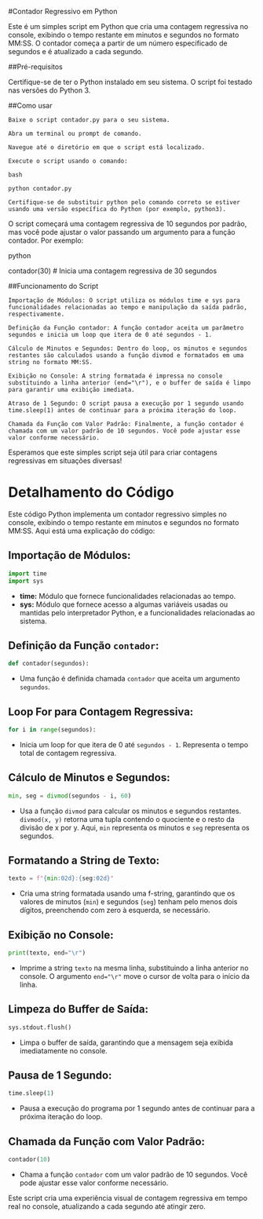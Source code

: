 #Contador Regressivo em Python

Este é um simples script em Python que cria uma contagem regressiva no console, exibindo o tempo restante em minutos e segundos no formato MM:SS. O contador começa a partir de um número especificado de segundos e é atualizado a cada segundo.

##Pré-requisitos

Certifique-se de ter o Python instalado em seu sistema. O script foi testado nas versões do Python 3.

##Como usar

    Baixe o script contador.py para o seu sistema.

    Abra um terminal ou prompt de comando.

    Navegue até o diretório em que o script está localizado.

    Execute o script usando o comando:

    bash

    python contador.py

    Certifique-se de substituir python pelo comando correto se estiver usando uma versão específica do Python (por exemplo, python3).

O script começará uma contagem regressiva de 10 segundos por padrão, mas você pode ajustar o valor passando um argumento para a função contador. Por exemplo:

python

contador(30)  # Inicia uma contagem regressiva de 30 segundos

##Funcionamento do Script

    Importação de Módulos: O script utiliza os módulos time e sys para funcionalidades relacionadas ao tempo e manipulação da saída padrão, respectivamente.

    Definição da Função contador: A função contador aceita um parâmetro segundos e inicia um loop que itera de 0 até segundos - 1.

    Cálculo de Minutos e Segundos: Dentro do loop, os minutos e segundos restantes são calculados usando a função divmod e formatados em uma string no formato MM:SS.

    Exibição no Console: A string formatada é impressa no console substituindo a linha anterior (end="\r"), e o buffer de saída é limpo para garantir uma exibição imediata.

    Atraso de 1 Segundo: O script pausa a execução por 1 segundo usando time.sleep(1) antes de continuar para a próxima iteração do loop.

    Chamada da Função com Valor Padrão: Finalmente, a função contador é chamada com um valor padrão de 10 segundos. Você pode ajustar esse valor conforme necessário.

Esperamos que este simples script seja útil para criar contagens regressivas em situações diversas!


# Detalhamento do Código

Este código Python implementa um contador regressivo simples no console, exibindo o tempo restante em minutos e segundos no formato MM:SS. Aqui está uma explicação do código:

## Importação de Módulos:

```python
import time
import sys
```

- **time:** Módulo que fornece funcionalidades relacionadas ao tempo.
- **sys:** Módulo que fornece acesso a algumas variáveis usadas ou mantidas pelo interpretador Python, e a funcionalidades relacionadas ao sistema.

## Definição da Função `contador`:

```python
def contador(segundos):
```

- Uma função é definida chamada `contador` que aceita um argumento `segundos`.

## Loop For para Contagem Regressiva:

```python
for i in range(segundos):
```

- Inicia um loop for que itera de 0 até `segundos - 1`. Representa o tempo total de contagem regressiva.

## Cálculo de Minutos e Segundos:

```python
min, seg = divmod(segundos - i, 60)
```

- Usa a função `divmod` para calcular os minutos e segundos restantes. `divmod(x, y)` retorna uma tupla contendo o quociente e o resto da divisão de x por y. Aqui, `min` representa os minutos e `seg` representa os segundos.

## Formatando a String de Texto:

```python
texto = f"{min:02d}:{seg:02d}"
```

- Cria uma string formatada usando uma f-string, garantindo que os valores de minutos (`min`) e segundos (`seg`) tenham pelo menos dois dígitos, preenchendo com zero à esquerda, se necessário.

## Exibição no Console:

```python
print(texto, end="\r")
```

- Imprime a string `texto` na mesma linha, substituindo a linha anterior no console. O argumento `end="\r"` move o cursor de volta para o início da linha.

## Limpeza do Buffer de Saída:

```python
sys.stdout.flush()
```

- Limpa o buffer de saída, garantindo que a mensagem seja exibida imediatamente no console.

## Pausa de 1 Segundo:

```python
time.sleep(1)
```

- Pausa a execução do programa por 1 segundo antes de continuar para a próxima iteração do loop.

## Chamada da Função com Valor Padrão:

```python
contador(10)
```

- Chama a função `contador` com um valor padrão de 10 segundos. Você pode ajustar esse valor conforme necessário.

Este script cria uma experiência visual de contagem regressiva em tempo real no console, atualizando a cada segundo até atingir zero.
